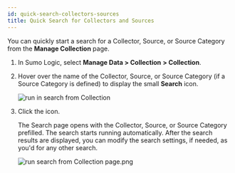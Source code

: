 ```yaml
---
id: quick-search-collectors-sources
title: Quick Search for Collectors and Sources
---
```




You can quickly start a search for a Collector, Source, or Source Category from the **Manage Collection** page. 

1. In Sumo Logic, select **Manage Data \> Collection** **\> Collection**. 
1. Hover over the name of the Collector, Source, or Source Category (if a Source Category is defined) to display the small **Search** icon.  

    ![run in search from Collection](/img/search/get-started-search/search-basics/run-in-search-from-collection-page.png)

1. Click the icon.

    The Search page opens with the Collector, Source, or Source Category prefilled. The search starts running automatically. After the search  results are displayed, you can modify the search settings, if needed, as you'd for any other search.

    ![run search from Collection page.png](/img/search/get-started-search/search-basics/collector-source.png)
